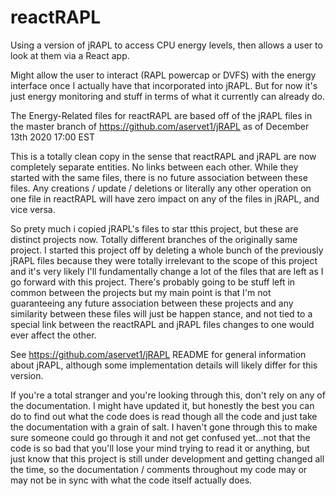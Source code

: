 # reactRAPL
Using a version of jRAPL to access CPU energy levels, then allows a user to look at them via a React app.

Might allow the user to interact (RAPL powercap or DVFS) with the energy interface once I actually 
have that incorporated into jRAPL. But for now it's just energy monitoring and stuff in terms of what it currently can already do.

The Energy-Related files for reactRAPL are based off of the jRAPL files in the master branch of https://github.com/aservet1/jRAPL as of December 13th 2020 17:00 EST

This is a totally clean copy in the sense that reactRAPL and jRAPL are now completely separate entities. No links
between each other. While they started with the same files, there is no future association between these files.
Any creations / update / deletions or literally any other operation on one file in reactRAPL will have zero impact
on any of the files in jRAPL, and vice versa.

So prety much i copied jRAPL's files to star tthis project, but these are distinct projects now. Totally different
branches of the originally same project. I started this project off by deleting a whole bunch of the previously jRAPL
files because they were totally irrelevant to the scope of this project and it's very likely I'll fundamentally change
a lot of the files that are left as I go forward with this project. There's probably going to be stuff left in common
between the projects but my main point is that I'm not guaranteeing any future association between these projects and
any similarity between these files will just be happen stance, and not tied to a special link between the reactRAPL and
jRAPL files changes to one would ever affect the other.


See https://github.com/aservet1/jRAPL README for general information about jRAPL, although some implementation details will
likely differ for this version.

If you're a total stranger and you're looking through this, don't rely on any of the documentation. I might have updated it,
but honestly the best you can do to find out what the code does is read though all the code and just take the documentation
with a grain of salt. I haven't gone through this to make sure someone could go through it and not get confused yet...not that
the code is so bad that you'll lose your mind trying to read it or anything, but just know that this project is still under
development and getting changed all the time, so the documentation / comments throughout my code may or may not be in sync with
what the code itself actually does.
